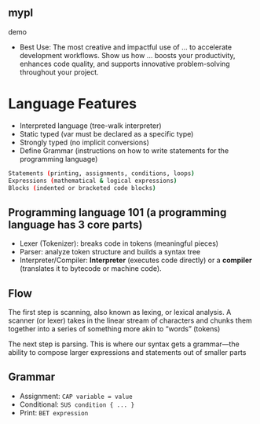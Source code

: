 ## mypl
demo

* Best Use: The most creative and impactful use of ... to accelerate development workflows. Show us how ... boosts your productivity, enhances code quality, and supports innovative problem-solving throughout your project.

# Language Features

* Interpreted language (tree-walk interpreter)
* Static typed (var must be declared as a specific type)
* Strongly typed (no implicit conversions)
* Define Grammar (instructions on how to write statements for the programming language)

```bash
Statements (printing, assignments, conditions, loops)
Expressions (mathematical & logical expressions)
Blocks (indented or bracketed code blocks)
```

## Programming language 101 (a programming language has 3 core parts)

- Lexer (Tokenizer): breaks code in tokens (meaningful pieces)
- Parser: analyze token structure and builds a syntax tree
- Interpreter/Compiler: **Interpreter** (executes code directly) or a **compiler** (translates it to bytecode or machine code).

## Flow

The first step is scanning, also known as lexing, or lexical analysis. A scanner (or lexer) takes in the linear stream of characters and chunks them together into a series of something more akin to “words” (tokens)

The next step is parsing. This is where our syntax gets a grammar—the ability
to compose larger expressions and statements out of smaller parts

## Grammar

- Assignment: `CAP variable = value`
- Conditional: `SUS condition { ... }`
- Print: `BET expression`
